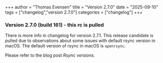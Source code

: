 +++
author = "Thomas Evensen"
title = "Version 2.7.0"
date = "2025-09-10"
tags = ["changelog","version 2.7.0"]
categories = ["changelog"]
+++

### Version 2.7.0 (build 161) - this rc is pulled

There is more info in changelog for version 2.7.1. This release candidate is pulled due to observations about some issues with default rsync version in macOS. The default version of rsync in macOS is `openrsync`. 

Please refer to the blog post *Rsync versions*. 